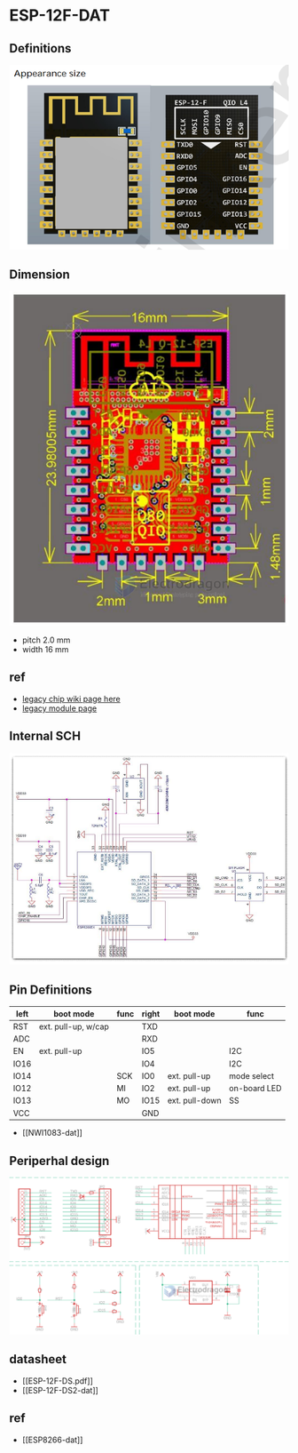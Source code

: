 
# ESP-12F-DAT


## Definitions

![](43-27-15-15-12-2022.png)

## Dimension 

![](2024-03-20-18-38-13.png)

- pitch 2.0 mm 
- width 16 mm 


## ref 

- [legacy chip wiki page here](https://w.electrodragon.com/w/Category:ESP8266) 
- [legacy module page ](https://w.electrodragon.com/w/ESP-12F_ESP8266_Wifi_Board)



## Internal SCH

![](07-54-23-22-03-2023.png)


## Pin Definitions 

| left | boot mode           | func | right | boot mode      | func         |
| ---- | ------------------- | ---- | ----- | -------------- | ------------ |
| RST  | ext. pull-up, w/cap |      | TXD   |                |              |
| ADC  |                     |      | RXD   |                |              |
| EN   | ext. pull-up        |      | IO5   |                | I2C          |
| IO16 |                     |      | IO4   |                | I2C          |
| IO14 |                     | SCK  | IO0   | ext. pull-up   | mode select  |
| IO12 |                     | MI   | IO2   | ext. pull-up   | on-board LED |
| IO13 |                     | MO   | IO15  | ext. pull-down | SS           |
| VCC  |                     |      | GND   |                |              |

- [[NWI1083-dat]]


## Periperhal design 

![](2023-11-28-17-17-01.png)


## datasheet 

- [[ESP-12F-DS.pdf]]
- [[ESP-12F-DS2-dat]]


## ref 

- [[ESP8266-dat]]